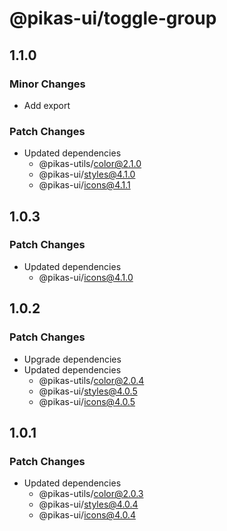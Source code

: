 # @pikas-ui/toggle-group

## 1.1.0

### Minor Changes

- Add export

### Patch Changes

- Updated dependencies
  - @pikas-utils/color@2.1.0
  - @pikas-ui/styles@4.1.0
  - @pikas-ui/icons@4.1.1

## 1.0.3

### Patch Changes

- Updated dependencies
  - @pikas-ui/icons@4.1.0

## 1.0.2

### Patch Changes

- Upgrade dependencies
- Updated dependencies
  - @pikas-utils/color@2.0.4
  - @pikas-ui/styles@4.0.5
  - @pikas-ui/icons@4.0.5

## 1.0.1

### Patch Changes

- Updated dependencies
  - @pikas-utils/color@2.0.3
  - @pikas-ui/styles@4.0.4
  - @pikas-ui/icons@4.0.4
